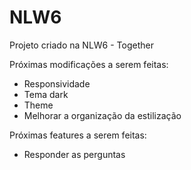 # NLW6
Projeto criado na NLW6 - Together

Próximas modificações a serem feitas: 

- Responsividade
- Tema dark
- Theme
- Melhorar a organização da estilização

Próximas features a serem feitas: 

- Responder as perguntas
